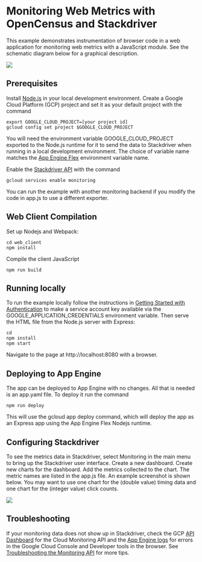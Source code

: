 # Monitoring Web Metrics with OpenCensus and Stackdriver
This example demonstrates instrumentation of browser code in a web application
for monitoring web metrics with a JavaScript module. See the schematic diagram
below for a graphical description.

<img src='https://github.com/alexamies/opencensus-node/examples/stats/web_client_monitoring/schematic_diagram.png'/>

## Prerequisites
Install [Node.js](https://nodejs.org) in your local development environment.
Create a Google Cloud Platform (GCP) project and set it as your default project
with the command
```
export GOOGLE_CLOUD_PROJECT=[your project id]
gcloud config set project $GOOGLE_CLOUD_PROJECT
```

You will need the environment variable GOOGLE_CLOUD_PROJECT exported to the
Node.js runtime for it to send the data to Stackdriver when running in a local
development environment. The choice of variable name matches the [App Engine
Flex](https://cloud.google.com/appengine/docs/standard/nodejs/runtime#environment_variables)
environment variable name.

Enable the [Stackdriver API](https://cloud.google.com/monitoring/api/v3/) with
the command
```
gcloud services enable monitoring
```

You can run the example with another monitoring backend if you modify the code
in app.js to use a different exporter.

## Web Client Compilation
Set up Nodejs and Webpack:
```
cd web_client
npm install
```

Compile the client JavaScript
```
npm run build
```

## Running locally
To run the example locally follow the instructions in [Getting Started with
Authentication](https://cloud.google.com/docs/authentication/getting-started)
to make a service account key available via the GOOGLE_APPLICATION_CREDENTIALS
environment variable. Then serve the HTML file from the Node.js server with
Express:
```
cd
npm install
npm start
```

Navigate to the page at http://localhost:8080 with a browser.

## Deploying to App Engine
The app can be deployed to App Engine with no changes. All that is needed is
an app.yaml file. To deploy it run the command
```
npm run deploy
```

This will use the gcloud app deploy command, which will deploy the app as an
Express app using the App Engine Flex Nodejs runtime.

## Configuring Stackdriver
To see the metrics data in Stackdriver, select Monitoring in the main menu to
bring up the Stackdriver user interface. Create a new dashboard. Create new
charts for the dashboard. Add the metrics collected to the chart. The metric
names are listed in the app.js file. An example screenshot is shown below.
You may want to use one chart for the (double value) timing data and one chart
for the (integer value) click counts.

<img src='https://github.com/alexamies/opencensus-node/examples/stats/web_client_monitoring/stackdriver_dashboard.png'/>

## Troubleshooting
If your monitoring data does not show up in Stackdriver, check the GCP
[API Dashboard](https://cloud.google.com/apis/docs/monitoring) for the Cloud
Monitoring API and the [App Engine
logs](https://cloud.google.com/appengine/articles/logging) for errors in the
Google Cloud Console and Developer tools in the browser. See [Troubleshooting
the Monitoring API](https://cloud.google.com/monitoring/api/troubleshooting)
for more tips.
